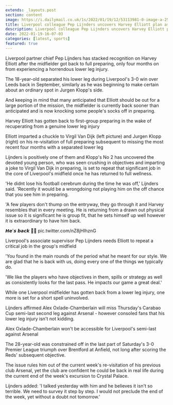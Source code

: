 ```yaml
---
extends: _layouts.post
section: content
image: https://i.dailymail.co.uk/1s/2022/01/19/12/53113981-0-image-a-25_1642595888143.jpg 
title: Liverpool colleague Pep Lijnders uncovers Harvey Elliott plan as he gets back to preparing 
description: Liverpool colleague Pep Lijnders uncovers Harvey Elliott plan as he gets back to preparing 
date: 2022-01-19-16-07-03 
categories: [latest, sports] 
featured: true 
--- 
```

Liverpool partner chief Pep Lijnders has stacked recognition on Harvey Elliott after the midfielder got back to full preparing, only four months on from experiencing a horrendous lower leg injury.

The 18-year-old separated his lower leg during Liverpool's 3-0 win over Leeds back in September, similarly as he was beginning to make certain about an ordinary spot in Jurgen Klopp's side.

And keeping in mind that many anticipated that Elliott should be out for a large portion of the mission, the midfielder is currently back sooner than anticipated and is now knocking some people's socks off in preparing.

Harvey Elliott has gotten back to first-group preparing in the wake of recuperating from a genuine lower leg injury

Elliott imparted a chuckle to Virgil Van Dijk (left picture) and Jurgen Klopp (right) on his re-visitation of full preparing subsequent to missing the most recent four months with a separated lower leg

Lijnders is positively one of them and Klopp's No 2 has uncovered the devoted young person, who was seen crushing in objectives and imparting a joke to Virgil Van Dijk in preparing, is set to repeat that significant job in the core of Liverpool's midfield once he has returned to full wellness.

'He didnt lose his football cerebrum during the time he was off,' Lijnders said. 'Recently it would be a wrongdoing not playing him on the off chance that you see him in preparing.

'A few players don't thump on the entryway, they go through it and Harvey resembles that in every meeting. He is returning from a drawn out physical issue so it is significant he is group fit, that he sets himself up well however it is extraordinary to have him back.

𝙃𝙚'𝙨 𝙗𝙖𝙘𝙠 🙌💎 pic.twitter.com/nZ8jHIhznG

Liverpool's associate supervisor Pep Lijnders needs Elliott to repeat a critical job in the group's midfield

'You found in the main rounds of the period what he meant for our style. We are glad that he is back with us, doing every one of the things we typically do.

'We like the players who have objectives in them, spills or strategy as well as consistently looks for the last pass. He impacts our game a great deal.'

While one Liverpool midfielder has gotten back from a lower leg injury, one more is set for a short spell uninvolved.

Lijnders affirmed Alex Oxlade-Chamberlain will miss Thursday's Carabao Cup semi-last second leg against Arsenal - however consoled fans that his lower leg injury isn't not kidding.

Alex Oxlade-Chamberlain won't be accessible for Liverpool's semi-last against Arsenal

The 28-year-old was constrained off in the last part of Saturday's 3-0 Premier League triumph over Brentford at Anfield, not long after scoring the Reds' subsequent objective.

The issue rules him out of the current week's re-visitation of his previous club Arsenal, yet the club are confident he could be back in real life during the current end of the week's excursion to Crystal Palace.

Lijnders added: 'I talked yesterday with him and he believes it isn't so terrible. We need to survey it step by step. I would not preclude the end of the week, yet without a doubt not tomorrow.'